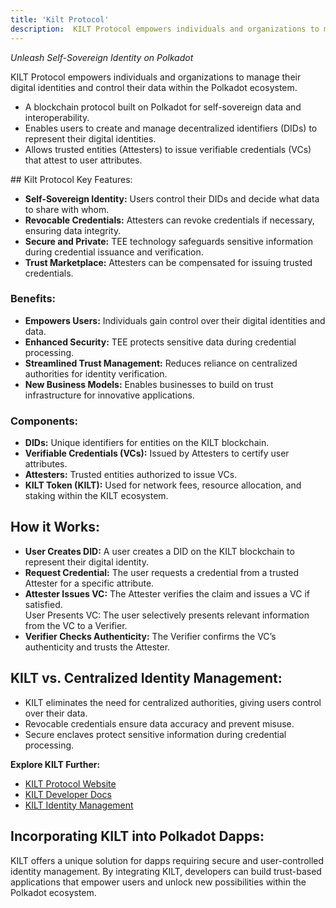 ```yaml
---
title: 'Kilt Protocol'
description:  KILT Protocol empowers individuals and organizations to manage their digital identities and control their data within the Polkadot ecosystem.
---
```


*Unleash Self-Sovereign Identity on Polkadot*


KILT Protocol empowers individuals and organizations to manage their digital identities and control their data within the Polkadot ecosystem. 



- A blockchain protocol built on Polkadot for self-sovereign data and interoperability.
- Enables users to create and manage decentralized identifiers (DIDs) to represent their digital identities.
- Allows trusted entities (Attesters) to issue verifiable credentials (VCs) that attest to user attributes.

## Kilt Protocol Key Features:

- **Self-Sovereign Identity:** Users control their DIDs and decide what data to share with whom.
- **Revocable Credentials:** Attesters can revoke credentials if necessary, ensuring data integrity.
- **Secure and Private:** TEE technology safeguards sensitive information during credential issuance and verification.
- **Trust Marketplace:** Attesters can be compensated for issuing trusted credentials.

### Benefits:

- **Empowers Users:** Individuals gain control over their digital identities and data.
- **Enhanced Security:** TEE protects sensitive data during credential processing.
- **Streamlined Trust Management:** Reduces reliance on centralized authorities for identity verification.
- **New Business Models:** Enables businesses to build on trust infrastructure for innovative applications.

### Components:

- **DIDs:** Unique identifiers for entities on the KILT blockchain.
- **Verifiable Credentials (VCs):** Issued by Attesters to certify user attributes.
- **Attesters:** Trusted entities authorized to issue VCs.
- **KILT Token (KILT):** Used for network fees, resource allocation, and staking within the KILT ecosystem.

How it Works:
-------------

- **User Creates DID:** A user creates a DID on the KILT blockchain to represent their digital identity.
- **Request Credential:** The user requests a credential from a trusted Attester for a specific attribute.
- **Attester Issues VC:** The Attester verifies the claim and issues a VC if satisfied.  
  User Presents VC: The user selectively presents relevant information from the VC to a Verifier.
- **Verifier Checks Authenticity:** The Verifier confirms the VC’s authenticity and trusts the Attester.

KILT vs. Centralized Identity Management:
-----------------------------------------

- KILT eliminates the need for centralized authorities, giving users control over their data.
- Revocable credentials ensure data accuracy and prevent misuse.
- Secure enclaves protect sensitive information during credential processing.

**Explore KILT Further:**

- [KILT Protocol Website](https://www.kilt.io/)
- [KILT Developer Docs](https://docs.kilt.io/)
- [KILT Identity Management](https://www.kilt.io/protocol)

Incorporating KILT into Polkadot Dapps:
---------------------------------------

KILT offers a unique solution for dapps requiring secure and user-controlled identity management. By integrating KILT, developers can build trust-based applications that empower users and unlock new possibilities within the Polkadot ecosystem.
